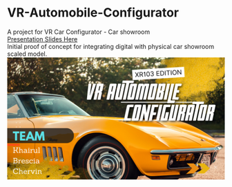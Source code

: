 # VR-Automobile-Configurator

A project for VR Car Configurator - Car showroom
<br>
<a href="https://www.canva.com/design/DAFIWztOyBc/scjy9BAjJlA1vTNxrsJtoQ/watch?utm_content=DAFIWztOyBc&utm_campaign=designshare&utm_medium=link&utm_source=editor">
Presentation Slides Here</a><br>
Initial proof of concept for integrating digital with physical car showroom scaled model.
![Alt text](VR-car-configurator.png)
